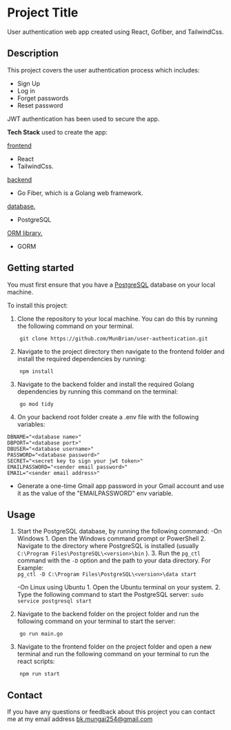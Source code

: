 
# Project Title

User authentication web app created using React, Gofiber, and TailwindCss.

## Description

This project covers the user authentication process which includes:
- Sign Up
- Log in
- Forget passwords
- Reset password

JWT authentication has been used to secure the app.

**Tech Stack**  used to create the app:

<ins>frontend</ins>
* React 
* TailwindCss.

<ins>backend</ins>
* Go Fiber, which is a Golang web framework.

<ins>database.</ins>
* PostgreSQL 

<ins>ORM library.</ins>
* GORM


## Getting started

You must first ensure that you have a [PostgreSQL](https://www.postgresql.org/) database on your local machine.

To install this project:
1. Clone the repository to your local machine. You can do this by running the following command on your terminal.

```
	git clone https://github.com/MunBrian/user-authentication.git
```

2. Navigate to the project directory then navigate to the frontend folder and install the required dependencies by running:

```
	npm install
```

3. Navigate to the backend folder and install the required Golang dependencies by running this command on the terminal:

```
	go mod tidy
```

4. On your backend root folder create a .env file with the following variables:

```
DBNAME="<database name>"
DBPORT="<database port>"
DBUSER="<database username>"
PASSWORD="<database password>"
SECRET="<secret key to sign your jwt token>"
EMAILPASSWORD="<sender email password>"
EMAIL="<sender email address>"
```

- Generate a one-time Gmail app password in your Gmail account and use it as the value of the "EMAILPASSWORD" env variable.

## Usage

1. Start the PostgreSQL database, by running the following command:
	-On Windows
		1. Open the Windows command prompt or PowerShell
		2. Navigate to the directory where PostgreSQL is installed (usually `C:\Program Files\PostgreSQL\<version>\bin` ).
		3. Run the `pg_ctl` command with the `-D` option and the path to your data directory. For Example:  
		```
			pg_ctl -D C:\Program Files\PostgreSQL\<version>\data start
		```

	-On Linux using Ubuntu
		1. Open the Ubuntu terminal on your system.
		2. Type the following command to start the PostgreSQL server:
		```
			sudo service postgresql start
		```
				
2. Navigate to the backend folder on the project folder and run the following command on your terminal to start the server:
```
	go run main.go
```

3. Navigate to the frontend folder on the project folder and open a new terminal and run the following command on your terminal to run the react scripts:
```
	npm run start
```

## Contact
If you have any questions or feedback about this project you can contact me at my email address 
[bk.mungai254@gmail.com](mailto:bk.mungai254@gmail.com)
